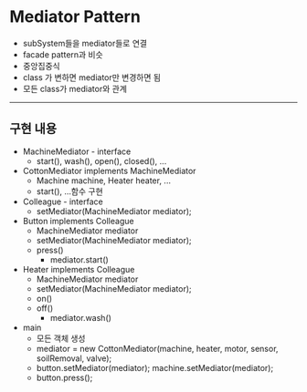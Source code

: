 # Mediator Pattern
+ subSystem들을 mediator들로 연결
+ facade pattern과 비슷
+ 중앙집중식 
+ class 가 변하면 mediator만 변경하면 됨 
+ 모든 class가 mediator와 관계 
---
## 구현 내용
+ MachineMediator - interface
  + start(), wash(), open(), closed(), ... 
+ CottonMediator implements MachineMediator
  + Machine machine, Heater heater, ... 
  + start(), ...함수 구현 
+ Colleague - interface 
  + setMediator(MachineMediator mediator);
+ Button implements Colleague
  + MachineMediator mediator
  + setMediator(MachineMediator mediator);
  + press()
    + mediator.start()
+ Heater implements Colleague
  + MachineMediator mediator
  + setMediator(MachineMediator mediator);
  + on()
  + off()
      + mediator.wash()
+ main
  + 모든 객체 생성
  + mediator = new CottonMediator(machine, heater, motor, sensor, soilRemoval, valve);
  + button.setMediator(mediator);
    machine.setMediator(mediator);
  + button.press();
  